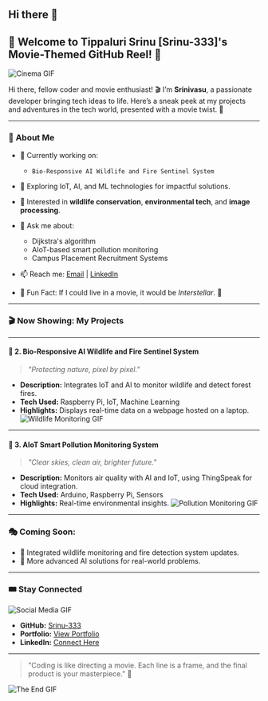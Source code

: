 ## Hi there 👋

<!--
**Srinu-333/Srinu-333** is a ✨ _special_ ✨ repository because its `README.md` (this file) appears on your GitHub profile.

Here are some ideas to get you started:

- 🔭 I’m currently working on ...
- 🌱 I’m currently learning ...
- 👯 I’m looking to collaborate on ...
- 🤔 I’m looking for help with ...
- 💬 Ask me about ...
- 📫 How to reach me: ...
- 😄 Pronouns: ...
- ⚡ Fun fact: ...
-->
## 🎥 Welcome to **Tippaluri Srinu [Srinu-333]**'s Movie-Themed GitHub Reel! 🍿

![Cinema GIF](https://media.giphy.com/media/3o6ZsY1A8hTV9fz8NO/giphy.gif)

Hi there, fellow coder and movie enthusiast! 🎬 I’m **Srinivasu**, a passionate developer bringing tech ideas to life. Here’s a sneak peek at my projects and adventures in the tech world, presented with a movie twist. 🌟

---

### 🌟 **About Me**
- 🔭 Currently working on:
  - `Bio-Responsive AI Wildlife and Fire Sentinel System`
  
- 🌱 Exploring IoT, AI, and ML technologies for impactful solutions.
- 🎯 Interested in **wildlife conservation**, **environmental tech**, and **image processing**.
- 💬 Ask me about:
  - Dijkstra's algorithm
  - AIoT-based smart pollution monitoring
  - Campus Placement Recruitment Systems
- 📫 Reach me: [Email](mailto:your.email@example.com) | [LinkedIn](https://www.linkedin.com/in/yourprofile)
- 🎥 Fun Fact: If I could live in a movie, it would be *Interstellar*. 🌌

---

### 🎬 **Now Showing: My Projects**
---

#### 🎦 **2. Bio-Responsive AI Wildlife and Fire Sentinel System**
> *"Protecting nature, pixel by pixel."*
- **Description:** Integrates IoT and AI to monitor wildlife and detect forest fires.
- **Tech Used:** Raspberry Pi, IoT, Machine Learning
- **Highlights:** Displays real-time data on a webpage hosted on a laptop.
![Wildlife Monitoring GIF](https://media.giphy.com/media/26FL1soZ3STRDSLGU/giphy.gif)

---

#### 🎦 **3. AIoT Smart Pollution Monitoring System**
> *"Clear skies, clean air, brighter future."*
- **Description:** Monitors air quality with AI and IoT, using ThingSpeak for cloud integration.
- **Tech Used:** Arduino, Raspberry Pi, Sensors
- **Highlights:** Real-time environmental insights.
![Pollution Monitoring GIF](https://media.giphy.com/media/3oriO0OEd9QIDdllqo/giphy.gif)

---

### 🎭 **Coming Soon:**
- 🔧 Integrated wildlife monitoring and fire detection system updates.
- 🚀 More advanced AI solutions for real-world problems.

---

### 🎟️ **Stay Connected**
![Social Media GIF](https://media.giphy.com/media/l0ExdMHUDKteztyfe/giphy.gif)
- **GitHub:** [Srinu-333](https://github.com/Srinu-333)
- **Portfolio:** [View Portfolio](https://yourportfolio.com)
- **LinkedIn:** [Connect Here](https://linkedin.com/in/yourprofile)

---

> "Coding is like directing a movie. Each line is a frame, and the final product is your masterpiece." 🎥

![The End GIF](https://media.giphy.com/media/3o6Mbbs879ozZ9Yicw/giphy.gif)


